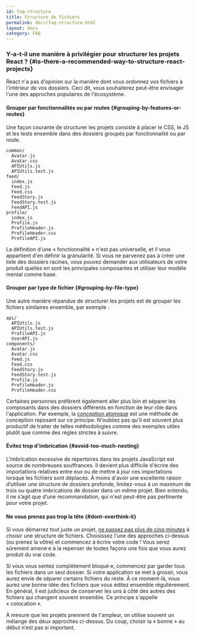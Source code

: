 ```yaml
---
id: faq-structure
title: Structure de fichiers
permalink: docs/faq-structure.html
layout: docs
category: FAQ
---
```


### Y-a-t-il une manière à privilégier pour structurer les projets React ? {#is-there-a-recommended-way-to-structure-react-projects}

React n'a pas d'opinion sur la manière dont vous ordonnez vos fichiers à l'intérieur de vos dossiers. Ceci dit, vous souhaiterez peut-être envisager l'une des approches populaires de l'écosystème.

#### Grouper par fonctionnalités ou par routes {#grouping-by-features-or-routes}

Une façon courante de structurer les projets consiste à placer le CSS, le JS et les tests ensemble dans des dossiers groupés par fonctionnalité ou par route.

```
common/
  Avatar.js
  Avatar.css
  APIUtils.js
  APIUtils.test.js
feed/
  index.js
  Feed.js
  Feed.css
  FeedStory.js
  FeedStory.test.js
  FeedAPI.js
profile/
  index.js
  Profile.js
  ProfileHeader.js
  ProfileHeader.css
  ProfileAPI.js
```

La définition d'une « fonctionnalité » n'est pas universelle, et il vous appartient d'en définir la granularité. Si vous ne parvenez pas à créer une liste des dossiers racines, vous pouvez demander aux utilisateurs de votre produit quelles en sont les principales composantes et utiliser leur modèle mental comme base.

#### Grouper par type de fichier {#grouping-by-file-type}

Une autre manière répandue de structurer les projets est de grouper les fichiers similaires ensemble, par exemple :

```
api/
  APIUtils.js
  APIUtils.test.js
  ProfileAPI.js
  UserAPI.js
components/
  Avatar.js
  Avatar.css
  Feed.js
  Feed.css
  FeedStory.js
  FeedStory.test.js
  Profile.js
  ProfileHeader.js
  ProfileHeader.css
```

Certaines personnes préfèrent également aller plus loin et séparer les composants dans des dossiers différents en fonction de leur rôle dans l'application. Par exemple, la [conception atomique](http://bradfrost.com/blog/post/atomic-web-design/) est une méthode de conception reposant sur ce principe. N'oubliez pas qu'il est souvent plus productif de traiter de telles méthodologies comme des exemples utiles plutôt que comme des règles strictes à suivre.

#### Évitez trop d'imbrication {#avoid-too-much-nesting}

L'imbrication excessive de répertoires dans les projets JavaScript est source de nombreuses souffrances. Il devient plus difficile d'écrire des importations relatives entre eux ou de mettre à jour ces importations lorsque les fichiers sont déplacés. À moins d'avoir une excellente raison d’utiliser une structure de dossiers profonde, limitez-vous à un maximum de trois ou quatre imbrications de dossier dans un même projet. Bien entendu, il ne s’agit que d’une recommandation, qui n'est peut-être pas pertinente pour votre projet.

#### Ne vous prenez pas trop la tête {#dont-overthink-it}

Si vous démarrez tout juste un projet, [ne passez pas plus de cinq minutes](https://fr.wikipedia.org/wiki/Paralysie_d%27analyse) à choisir une structure de fichiers. Choisissez l'une des approches ci-dessus (ou prenez la vôtre) et commencez à écrire votre code ! Vous serez sûrement amené·e à la repenser de toutes façons une fois que vous aurez produit du vrai code.

Si vous vous sentez complètement bloqué·e, commencez par garder tous les fichiers dans un seul dossier. Si votre application se met à grossir, vous aurez envie de séparer certains fichiers du reste. À ce moment-là, vous aurez une bonne idée des fichiers que vous éditez ensemble régulièrement. En général, il est judicieux de conserver les uns à côté des autres des fichiers qui changent souvent ensemble. Ce principe s'appelle « colocation ».

À mesure que les projets prennent de l'ampleur, on utilise souvent un mélange des deux approches ci-dessus. Du coup, choisir la « bonne » au début n’est pas si important.
